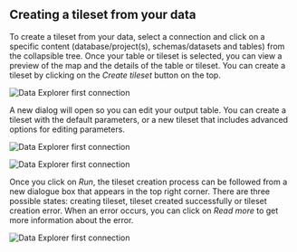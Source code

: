 ## Creating a tileset from your data

To create a tileset from your data, select a connection and click on a specific content (database/project(s), schemas/datasets and tables) from the collapsible tree. Once your table or tileset is selected, you can view a preview of the map and the details of the table or tileset. You can create a tileset by clicking on the *Create tileset* button on the top. 


![Data Explorer first connection](/img/cloud-native-workspace/data-explorer/de_preview_table2(new2).png)


A new dialog will open so you can edit your output table. You can create a tileset with the default parameters, or a new tileset that includes advanced options for editing parameters.

![Data Explorer first connection](/img/cloud-native-workspace/data-explorer/de_create_tileset(new).png)

![Data Explorer first connection](/img/cloud-native-workspace/data-explorer/de_create_tileset_custom(new).png)

Once you click on *Run*, the tileset creation process can be followed from a new dialogue box that appears in the top right corner. There are three possible states: creating tileset, tileset created successfully or tileset creation error. When an error occurs, you can click on *Read more* to get more information about the error.

![Data Explorer first connection](/img/cloud-native-workspace/data-explorer/de_jobsprocess(new).png)

